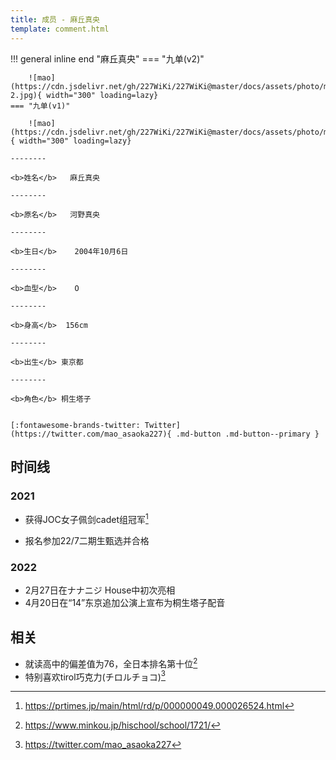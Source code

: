 ```yaml
---
title: 成员 - 麻丘真央
template: comment.html
---
```


!!! general inline end "麻丘真央"
    === "九单(v2)"

        ![mao](https://cdn.jsdelivr.net/gh/227WiKi/227WiKi@master/docs/assets/photo/mao/9th-2.jpg){ width="300" loading=lazy}
    === "九单(v1)"

        ![mao](https://cdn.jsdelivr.net/gh/227WiKi/227WiKi@master/docs/assets/photo/mao/9th.jpg){ width="300" loading=lazy}

    --------

    <b>姓名</b>   麻丘真央

    --------

    <b>原名</b>   河野真央

    --------

    <b>生日</b>    2004年10月6日

    --------

    <b>血型</b>    O

    --------

    <b>身高</b>  156cm

    --------

    <b>出生</b> 東京都

    --------

    <b>角色</b> 桐生塔子
  

    [:fontawesome-brands-twitter: Twitter](https://twitter.com/mao_asaoka227){ .md-button .md-button--primary }

## 时间线
### 2021 

- 获得JOC女子佩剑cadet组冠军[^1]

- 报名参加22/7二期生甄选并合格

### 2022

- 2月27日在ナナニジ House中初次亮相
- 4月20日在“14”东京追加公演上宣布为桐生塔子配音

## 相关

- 就读高中的偏差值为76，全日本排名第十位[^2]
- 特别喜欢tirol巧克力(チロルチョコ)[^3]

[^1]: https://prtimes.jp/main/html/rd/p/000000049.000026524.html
[^2]: https://www.minkou.jp/hischool/school/1721/
[^3]: https://twitter.com/mao_asaoka227